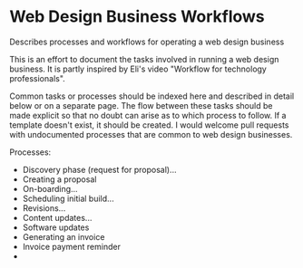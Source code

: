 # Web Design Business Workflows
Describes processes and workflows for operating a web design business

This is an effort to document the tasks involved in running a web design business. 
It is partly inspired by Eli's video "Workflow for technology professionals".

Common tasks or processes should be indexed here and described in detail below or on a separate page. 
The flow between these tasks should be made explicit so that no doubt can arise as to which process to follow.
If a template doesn't exist, it should be created. 
I would welcome pull requests with undocumented processes that are common to web design businesses.

Processes: 

* Discovery phase (request for proposal)...
* Creating a proposal
* On-boarding...
* Scheduling initial build...
* Revisions...
* Content updates...
* Software updates
* Generating an invoice
* Invoice payment reminder
* 

